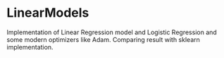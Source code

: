 # LinearModels
Implementation of Linear Regression model and Logistic Regression and some modern optimizers like Adam. Comparing result with sklearn implementation.
